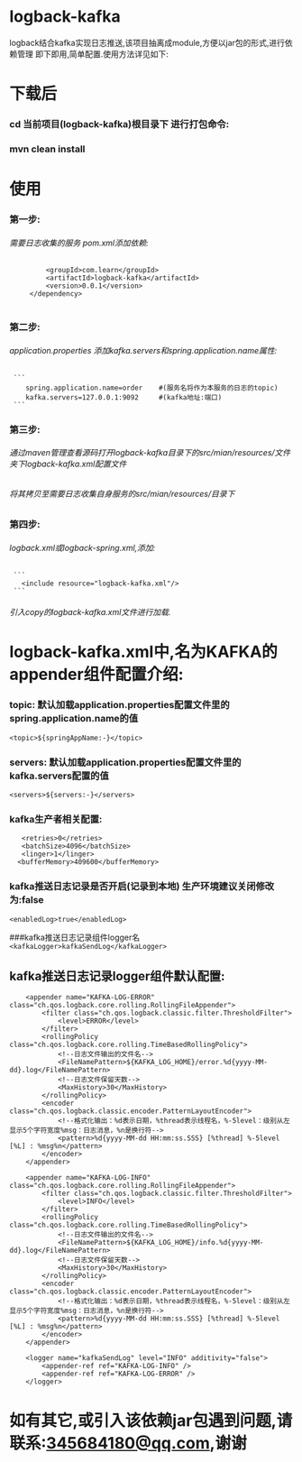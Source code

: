 # logback-kafka
logback结合kafka实现日志推送,该项目抽离成module,方便以jar包的形式,进行依赖管理
即下即用,简单配置.使用方法详见如下:

# 下载后
### cd 当前项目(logback-kafka)根目录下 进行打包命令:
### mvn clean install

# 使用
### 第一步:
###### 需要日志收集的服务 pom.xml添加依赖:
   ```  <dependency>
            <groupId>com.learn</groupId>
            <artifactId>logback-kafka</artifactId>
            <version>0.0.1</version>
        </dependency>
   ```
#
### 第二步:
###### application.properties 添加kafka.servers和spring.application.name属性:
     ```
        spring.application.name=order    #(服务名将作为本服务的日志的topic)
        kafka.servers=127.0.0.1:9092     #(kafka地址:端口)
     ```

### 第三步:
######   通过maven管理查看源码打开logback-kafka目录下的src/mian/resources/文件夹下logback-kafka.xml配置文件
######   将其拷贝至需要日志收集自身服务的src/mian/resources/目录下

### 第四步:
######   logback.xml或logback-spring.xml,添加:
     ```
       <include resource="logback-kafka.xml"/>
     ```
###### 引入copy的logback-kafka.xml文件进行加载.

# logback-kafka.xml中,名为KAFKA的appender组件配置介绍:

### topic: 默认加载application.properties配置文件里的spring.application.name的值
`<topic>${springAppName:-}</topic>`

### servers: 默认加载application.properties配置文件里的kafka.servers配置的值
`<servers>${servers:-}</servers>`

### kafka生产者相关配置:
```<acks>1</acks>
   <retries>0</retries>
   <batchSize>4096</batchSize>
   <linger>1</linger>
  <bufferMemory>409600</bufferMemory>
```

### kafka推送日志记录是否开启(记录到本地) 生产环境建议关闭修改为:false
`<enabledLog>true</enabledLog>`

###kafka推送日志记录组件logger名
`<kafkaLogger>kafkaSendLog</kafkaLogger>`

## kafka推送日志记录logger组件默认配置:
```
    <appender name="KAFKA-LOG-ERROR"  class="ch.qos.logback.core.rolling.RollingFileAppender">
        <filter class="ch.qos.logback.classic.filter.ThresholdFilter">
            <level>ERROR</level>
        </filter>
        <rollingPolicy class="ch.qos.logback.core.rolling.TimeBasedRollingPolicy">
            <!--日志文件输出的文件名-->
            <FileNamePattern>${KAFKA_LOG_HOME}/error.%d{yyyy-MM-dd}.log</FileNamePattern>
            <!--日志文件保留天数-->
            <MaxHistory>30</MaxHistory>
        </rollingPolicy>
        <encoder class="ch.qos.logback.classic.encoder.PatternLayoutEncoder">
            <!--格式化输出：%d表示日期，%thread表示线程名，%-5level：级别从左显示5个字符宽度%msg：日志消息，%n是换行符-->
            <pattern>%d{yyyy-MM-dd HH:mm:ss.SSS} [%thread] %-5level [%L] : %msg%n</pattern>
        </encoder>
    </appender>
    
    <appender name="KAFKA-LOG-INFO"  class="ch.qos.logback.core.rolling.RollingFileAppender">
        <filter class="ch.qos.logback.classic.filter.ThresholdFilter">
            <level>INFO</level>
        </filter>
        <rollingPolicy class="ch.qos.logback.core.rolling.TimeBasedRollingPolicy">
            <!--日志文件输出的文件名-->
            <FileNamePattern>${KAFKA_LOG_HOME}/info.%d{yyyy-MM-dd}.log</FileNamePattern>
            <!--日志文件保留天数-->
            <MaxHistory>30</MaxHistory>
        </rollingPolicy>
        <encoder class="ch.qos.logback.classic.encoder.PatternLayoutEncoder">
            <!--格式化输出：%d表示日期，%thread表示线程名，%-5level：级别从左显示5个字符宽度%msg：日志消息，%n是换行符-->
            <pattern>%d{yyyy-MM-dd HH:mm:ss.SSS} [%thread] %-5level [%L] : %msg%n</pattern>
        </encoder>
    </appender>
    
    <logger name="kafkaSendLog" level="INFO" additivity="false"> 
        <appender-ref ref="KAFKA-LOG-INFO" /> 
        <appender-ref ref="KAFKA-LOG-ERROR" /> 
    </logger>
```

# 如有其它,或引入该依赖jar包遇到问题,请联系:345684180@qq.com,谢谢
